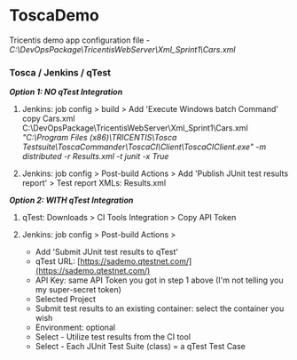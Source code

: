# ToscaDemo


Tricentis demo app configuration file - _C:\DevOpsPackage\TricentisWebServer\Xml_Sprint1\Cars.xml_

### Tosca / Jenkins / qTest

***Option 1: NO qTest Integration***
1. Jenkins: job config > build >
   Add 'Execute Windows batch Command'  
   copy Cars.xml C:\DevOpsPackage\TricentisWebServer\Xml_Sprint1\Cars.xml  
   _"C:\Program Files (x86)\TRICENTIS\Tosca Testsuite\ToscaCommander\ToscaCI\Client\ToscaCIClient.exe" -m distributed -r Results.xml -t junit -x True_

2. Jenkins: job config > Post-build Actions >
   Add 'Publish JUnit test results report' > Test report XMLs: Results.xml

***Option 2: WITH qTest Integration***
1. qTest: Downloads > CI Tools Integration > Copy API Token

2. Jenkins: job config > Post-build Actions >
    * Add 'Submit JUnit test results to qTest'
    * qTest URL: [https://sademo.qtestnet.com/](https://sademo.qtestnet.com/)
    * API Key: same API Token you got in step 1 above (I'm not telling you my super-secret token)
    * Selected Project
    * Submit test results to an existing container: select the container you wish
    * Environment: optional
    * Select - Utilize test results from the CI tool
    * Select - Each JUnit Test Suite (class) = a qTest Test Case
